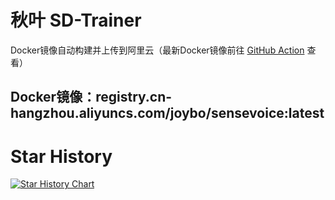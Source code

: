 # 秋叶 SD-Trainer
Docker镜像自动构建并上传到阿里云（最新Docker镜像前往 [GitHub Action](../../actions) 查看）
## Docker镜像：registry.cn-hangzhou.aliyuncs.com/joybo/sensevoice:latest
# Star History

[![Star History Chart](https://api.star-history.com/svg?repos=IAMJOYBO/ktransformers&type=Date)](https://www.star-history.com/#IAMJOYBO/ktransformers&Date)
